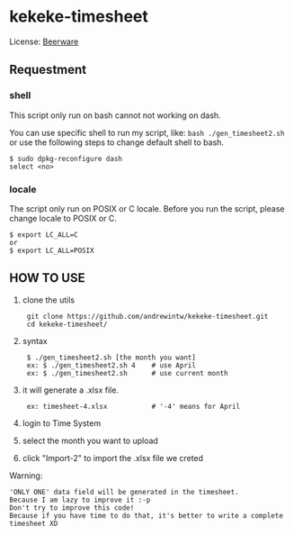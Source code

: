 # kekeke-timesheet

License: [Beerware](https://zh.wikipedia.org/wiki/%E5%95%A4%E9%85%92%E8%BB%9F%E9%AB%94)

## Requestment

### shell

This script only run on bash cannot not working on dash. 

You can use specific shell to run my script, like: `bash ./gen_timesheet2.sh` or use the following steps to change default shell to bash.

	$ sudo dpkg-reconfigure dash
	select <no>


### locale

The script only run on POSIX or C locale. Before you run the script, please change locale to POSIX or C.

	$ export LC_ALL=C
	or
	$ export LC_ALL=POSIX


## HOW TO USE

1. clone the utils

		git clone https://github.com/andrewintw/kekeke-timesheet.git
		cd kekeke-timesheet/

2. syntax

		$ ./gen_timesheet2.sh [the month you want]
		ex: $ ./gen_timesheet2.sh 4    # use April
		ex: $ ./gen_timesheet2.sh      # use current month

3. it will generate a .xlsx file.

		ex: timesheet-4.xlsx           # '-4' means for April

4. login to Time System

5. select the month you want to upload

6. click "Import-2" to import the .xlsx file we creted

Warning:

	'ONLY ONE' data field will be generated in the timesheet.
	Because I am lazy to improve it :-p
	Don't try to improve this code!
	Because if you have time to do that, it's better to write a complete timesheet XD

